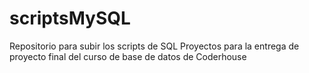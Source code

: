 # scriptsMySQL
Repositorio para subir los scripts de SQL 
Proyectos para la entrega de proyecto final del curso de base de datos de Coderhouse
